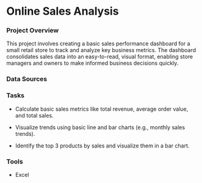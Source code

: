 # Online Sales Analysis

### Project Overview

This project involves creating a basic sales performance dashboard for a small retail store to track and analyze key business metrics. The dashboard consolidates sales data into an easy-to-read, visual format, enabling store managers and owners to make informed business decisions quickly.


### Data Sources


### Tasks
- Calculate basic sales metrics like total revenue, average
order value, and total sales.

- Visualize trends using basic line and bar charts (e.g., monthly
sales trends).

- Identify the top 3 products by sales and visualize them in a
bar chart.

### Tools
- Excel

### 
